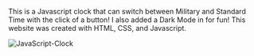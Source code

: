 This is a Javascript clock that can switch between Military and Standard Time with the click of a button! I also added a Dark Mode in for fun! This website was created with HTML, CSS, and Javascript.

![JavaScript-Clock](https://user-images.githubusercontent.com/97071278/210927246-8d4e5521-00d6-411a-8781-c04dcaab75ad.png)

